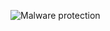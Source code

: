 
![Malware protection](https://github.com/user-attachments/assets/bf3bf3ce-1c99-4529-be54-2c03ab5b03c0)

